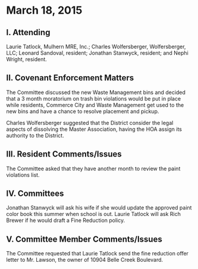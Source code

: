 <!---
title: March 18, 2015 Minutes
layout: minutes.html
collection: minutes
date: 2015-03-18
draft: false
--->
# March 18, 2015

## I. Attending
Laurie Tatlock, Mulhern MRE, Inc.; Charles Wolfersberger, Wolfersberger, LLC; Leonard Sandoval, resident; Jonathan Stanwyck, resident; and Nephi Wright, resident.  

## II. Covenant Enforcement Matters
The Committee discussed the new Waste Management bins and decided that a 3 month moratorium on trash bin violations would be put in place while residents, Commerce City and Waste Management get used to the new bins and have a chance to resolve placement and pickup.

Charles Wolfersberger suggested that the District consider the legal aspects of dissolving the Master Association, having the HOA assign its authority to the District.

## III. Resident Comments/Issues
The Committee asked that they have another month to review the paint violations list.  

## IV. Committees
Jonathan Stanwyck will ask his wife if she would update the approved paint color book this summer when school is out.  Laurie Tatlock will ask Rich Brewer if he would draft a Fine Reduction policy.

## V. Committee Member Comments/Issues
The Committee requested that Laurie Tatlock send the fine reduction offer letter to Mr. Lawson, the owner of 10904 Belle Creek Boulevard.
